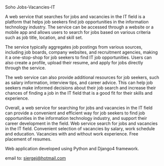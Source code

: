 Soho Jobs-Vacancies-IT

A web service that searches for jobs and vacancies in the IT field is a platform that helps job seekers find job opportunities in the information technology industry. The service can be accessed through a website or a mobile app and allows users to search for jobs based on various criteria such as job title, location, and skill set.

The service typically aggregates job postings from various sources, including job boards, company websites, and recruitment agencies, making it a one-stop-shop for job seekers to find IT job opportunities. Users can also create a profile, upload their resume, and apply for jobs directly through the service.

The web service can also provide additional resources for job seekers, such as salary information, interview tips, and career advice. This can help job seekers make informed decisions about their job search and increase their chances of finding a job in the IT field that is a good fit for their skills and experience.

Overall, a web service for searching for jobs and vacancies in the IT field can provide a convenient and efficient way for job seekers to find job opportunities in the information technology industry, and support their career development in the field.
Web service search for jobs and vacancies in the IT field. Convenient selection of vacancies by salary, work schedule and education. Vacancies with and without work experience. Free placement of resumes.

Web application developed using Python and Django4 framework.

email to: siergej@hotmail.com
